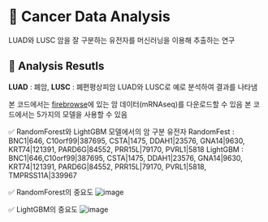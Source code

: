 # 🧬 Cancer Data Analysis
 LUAD와 LUSC 암을 잘 구분하는 유전자를 머신러닝을 이용해 추출하는 연구
 
## 📃 Analysis Resutls
**LUAD** : 폐암, **LUSC** : 폐편평상피암
LUAD와 LUSC로 예로 분석하여 결과를 나타냄

본 코드에서는 [firebrowse](http://firebrowse.org/)에 있는 암 데이터(mRNAseq)를 다운로드할 수 있음
본 코드에서는 5가지의 모델을 사용할 수 있음

✅ RandomForest와 LightGBM 모델에서의 암 구분 유전자
RandomFest : BNC1|646, C10orf99|387695, CSTA|1475, DDAH1|23576, GNA14|9630, KRT74|121391, PARD6G|84552, PRR15L|79170, PVRL1|5818
LightGBM : BNC1|646,C10orf99|387695, CSTA|1475, DDAH1|23576, GNA14|9630, KRT74|121391, PARD6G|84552, PRR15L|79170, PVRL1|5818, TMPRSS11A|339967

✅ RandomForest의 중요도
![image](https://user-images.githubusercontent.com/72390138/195006677-6bc92ce6-8345-4516-a8a7-a6f8625d4b55.png)

✅ LightGBM의 중요도
![image](https://user-images.githubusercontent.com/72390138/195007262-8e10df9e-f82e-444e-bb46-a7f5f098fc81.png)

